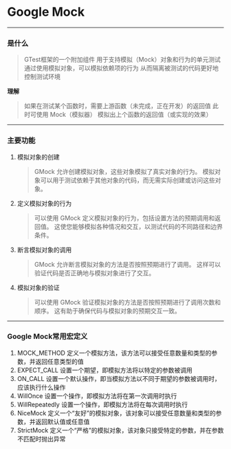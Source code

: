 # Google Mock

---
### 是什么
> GTest框架的一个附加组件
> 用于支持模拟（Mock）对象和行为的单元测试
> 通过使用模拟对象，可以模拟依赖项的行为
> 从而隔离被测试的代码更好地控制测试环境

**理解**
> 如果在测试某个函数时，需要上游函数（未完成，正在开发）的返回值
> 此时可使用 Mock（模拟器） 模拟出上个函数的返回值（或实现的效果）

---
### 主要功能
1. 模拟对象的创建
   > GMock 允许创建模拟对象，这些对象模拟了真实对象的行为。
   模拟对象可以用于测试依赖于其他对象的代码，而无需实际创建或访问这些对象。
2. 定义模拟对象的行为
   > 可以使用 GMock 定义模拟对象的行为，包括设置方法的预期调用和返回值。
   这使您能够模拟各种情况和交互，以测试代码的不同路径和边界条件。
3. 断言模拟对象的调用
   > GMock 允许断言模拟对象的方法是否按照预期进行了调用。
   这样可以验证代码是否正确地与模拟对象进行了交互。
4. 模拟对象的验证
   > 可以使用 GMock 验证模拟对象的方法是否按照预期进行了调用次数和顺序。
   这有助于确保代码与模拟对象的预期交互一致。

---
### Google Mock常用宏定义
1. MOCK_METHOD
   定义一个模拟方法，该方法可以接受任意数量和类型的参数，并返回任意类型的值
2. EXPECT_CALL
   设置一个期望，即模拟方法将以特定的参数被调用
3. ON_CALL
   设置一个默认操作，即当模拟方法以不同于期望的参数被调用时，应该执行什么操作
4. WillOnce
   设置一个操作，即模拟方法将在第一次调用时执行
5. WillRepeatedly
   设置一个操作，即模拟方法将在每次调用时执行
6. NiceMock
   定义一个“友好”的模拟对象，该对象可以接受任意数量和类型的参数，并返回默认值或任意值
7. StrictMock
   定义一个“严格”的模拟对象，该对象只接受特定的参数，并在参数不匹配时抛出异常
